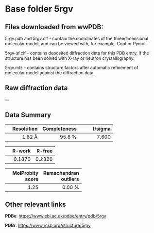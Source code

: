 # Base folder 5rgv

## Files downloaded from wwPDB:

5rgv.pdb and 5rgv.cif - contain the coordinates of the threedimensional molecular model, and can be viewed with, for example, Coot or Pymol.

5rgv-sf.cif - contains deposited diffraction data for this PDB entry, if the structure has been solved with X-ray or neutron crystallography.

5rgv.mtz - contains structure factors after automatic refinement of molecular model against the diffraction data.

## Raw diffraction data

--<br> 

## Data Summary
|   | Resolution | Completeness| I/sigma |
|---|-------------:|----------------:|--------------:|
|   |1.82 Å|95.8  %|<img width=50/>7.600|

|   | **R-work**| **R-free**   
|---|-------------:|----------------:|           
||  0.1870|  0.2320|

|   |**MolProbity<br>score**| **Ramachandran<br>outliers** 
|---|-------------:|----------------:|
||  1.25|  0.00 %|

 

 



## Other relevant links 
**PDBe**:  https://www.ebi.ac.uk/pdbe/entry/pdb/5rgv
 
**PDBr**: https://www.rcsb.org/structure/5rgv 

